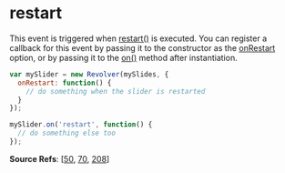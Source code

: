 # restart

This event is triggered when [restart()](https://github.com/revolverjs/revolverjs/blob/master/docs/revolver.methods.restart.md) is executed. You can register a callback for this event by passing it to the constructor as the [onRestart](https://github.com/revolverjs/revolverjs/blob/master/docs/revolver.options.onrestart.md) option, or by passing it to the [on()](https://github.com/revolverjs/revolverjs/blob/master/docs/revolver.methods.on.md) method after instantiation.

```javascript
var mySlider = new Revolver(mySlides, {
  onRestart: function() {
    // do something when the slider is restarted
  }
});

mySlider.on('restart', function() {
  // do something else too
});
```

**Source Refs**: [[50](https://github.com/revolverjs/revolverjs/blob/master/coffee/revolver.coffee#L50), [70](https://github.com/revolverjs/revolverjs/blob/master/coffee/revolver.coffee#L70), [208](https://github.com/revolverjs/revolverjs/blob/master/coffee/revolver.coffee#L208)]
